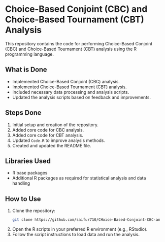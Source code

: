 # Choice-Based Conjoint (CBC) and Choice-Based Tournament (CBT) Analysis

This repository contains the code for performing Choice-Based Conjoint (CBC) and Choice-Based Tournament (CBT) analysis using the R programming language.

## What is Done

- Implemented Choice-Based Conjoint (CBC) analysis.
- Implemented Choice-Based Tournament (CBT) analysis.
- Included necessary data processing and analysis scripts.
- Updated the analysis scripts based on feedback and improvements.

## Steps Done

1. Initial setup and creation of the repository.
2. Added core code for CBC analysis.
3. Added core code for CBT analysis.
4. Updated `Code.R` to improve analysis methods.
5. Created and updated the README file.

## Libraries Used

- R base packages
- Additional R packages as required for statistical analysis and data handling

## How to Use

1. Clone the repository:
   ```sh
   git clone https://github.com/saifur710/CHoice-Based-Conjoint-CBC-and-Choice-Based-Tournament-CBT-Analysis.git
   ```
2. Open the R scripts in your preferred R environment (e.g., RStudio).
3. Follow the script instructions to load data and run the analysis.
